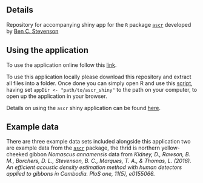 
## Details

Repository for accompanying shiny app for the `R` package [`ascr`](https://github.com/b-steve/ascr) developed by [Ben C. Stevenson](ben.stevenson@auckland.ac.nz)

## Using the application

To use the application online follow this [link](https://cmjt.shinyapps.io/ascr_shiny/). 

To use this application locally please download this repository and extract all files into a folder. Once done you can simply open R and use this [script](https://raw.githubusercontent.com/cmjt/ascr_shiny/master/launch.r), having set `appDir <- "path/to/ascr_shiny"` to the path on your computer, to open up the application in your browser.

Details on using the `ascr` shiny application can be found [here](https://cmjt.github.io/ascr_shiny/).

## Example data

There are three example data sets included alongside this application two are example data from the [`ascr`](https://github.com/b-steve/ascr) package, the thrid is northern yellow-cheeked gibbon *Nomascus annamensis* data from *Kidney, D., Rawson, B. M., Borchers, D. L., Stevenson, B. C., Marques, T. A., & Thomas, L. (2016). An efficient acoustic density estimation method with human detectors applied to gibbons in Cambodia. PloS one, 11(5), e0155066.*